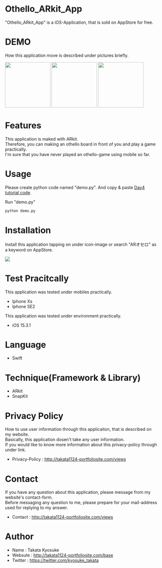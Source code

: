 # Othello_ARkit_App

"Othello_ARkit_App" is a iOS-Application, that is sold on AppStore for free.
 
# DEMO
 
How this application move is described under pictures briefly.

<img src="https://user-images.githubusercontent.com/83679529/155926551-11eac50b-cbd8-425c-ae8d-b66c200c8eeb.PNG" width="150px"> <img src="https://user-images.githubusercontent.com/83679529/155926551-11eac50b-cbd8-425c-ae8d-b66c200c8eeb.PNG" width="150px"> <img src="https://user-images.githubusercontent.com/83679529/155926551-11eac50b-cbd8-425c-ae8d-b66c200c8eeb.PNG" width="150px">

# Features
 
This application is maked with ARkit.
<br>Therefore, you can making an othello board in front of you and play a game practically.
<br>I'm sure that you have never played an othello-game using mobile so far.
 
# Usage
 
Please create python code named "demo.py".
And copy &amp; paste [Day4 tutorial code](https://cpp-learning.com/pyxel_physical_sim4/).
 
Run "demo.py"
 
```bash
python demo.py
```

# Installation
 
Install this application tapping on under icon-image or search "ARオセロ" as a keyword on AppStore.

<a href="https://apps.apple.com/jp/app/ar%E3%82%AA%E3%82%BB%E3%83%AD/id1609306273" target="_blank"><img src="https://user-images.githubusercontent.com/83679529/155931841-a92308bb-5a02-44a4-9064-1301c0418400.svg"></a>

# Test Pracitcally

This application was tested under mobiles practically.

* Iphone Xs
* Iphone SE2

This application was tested under environment practically.

* iOS 15.3.1

# Language

* Swift

# Technique(Framework & Library)

* ARkit
* SnapKit

# Privacy Policy
 
How to use user information through this applicaiton, that is described on my website.
<br>Basically, this application dosen't take any user information.
<br>If you would like to know more information about this privacy-policy through under link.
* Privacy-Policy : http://takata1124-portfoliosite.com/views

# Contact
If you have any question about this application, please message from my website's contact-form.
<br>Before messaging any question to me, please prepare for your mail-address used for replying to my answer.
* Contact : http://takata1124-portfoliosite.com/views

# Author
 
* Name : Takata Kyosuke
* Websute : http://takata1124-portfoliosite.com/base
* Twitter : https://twitter.com/kyosuke_takata
